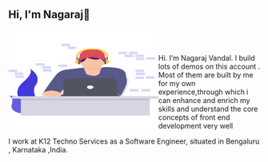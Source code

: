 ## Hi, I'm Nagaraj👋 

<img src="./Images/coder.svg" align="left" alt="Image That shows A guy Coding" width="300px" height="200px">
<br />
<br />


Hi. I’m Nagaraj Vandal. I build lots of demos on this account . Most of them are built by me for my own experience,through which i can enhance and enrich my skills
and understand the core concepts of front end development very well

I work at K12 Techno Services as a Software Engineer, situated in Bengaluru , Karnataka ,India.

